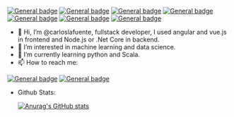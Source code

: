 [![General badge](https://img.shields.io/badge/Windows-0078D6?style=for-the-badge&logo=windows&logoColor=white)](https://www.microsoft.com/en-us/windows/)
[![General badge](https://img.shields.io/badge/Linux-FCC624?style=for-the-badge&logo=linux&logoColor=black)](https://www.linux.org/)
[![General badge](https://img.shields.io/badge/Python-3776AB?style=for-the-badge&logo=python&logoColor=white)](https://www.python.org/)
[![General badge](https://img.shields.io/badge/HTML5-E34F26?style=for-the-badge&logo=html5&logoColor=white)](https://www.w3.org/html/)
[![General badge](https://img.shields.io/badge/CSS3-1572B6?style=for-the-badge&logo=css3&logoColor=white)](https://www.w3.org/Style/CSS/Overview.en.html)
[![General badge](https://img.shields.io/badge/JavaScript-F7DF1E?style=for-the-badge&logo=javascript&logoColor=black)](https://developer.mozilla.org/en-US/docs/Web/JavaScript/)
[![General badge](https://img.shields.io/badge/C%23-239120?style=for-the-badge&logo=c-sharp&logoColor=white)](https://docs.microsoft.com/en-us/dotnet/csharp/)

- 👋 Hi, I’m @carloslafuente, fullstack developer, I used angular and vue.js in frontend and Node.js or .Net Core in backend.
- 👀 I’m interested in machine learning and data science.
- 🌱 I’m currently learning python and Scala.
- 📫 How to reach me:

[![General badge](https://img.shields.io/badge/Gmail-D14836?style=for-the-badge&logo=gmail&logoColor=white)](mailto:carlos.lafuente.dev@gmail.com)
[![General badge](https://img.shields.io/badge/LinkedIn-0077B5?style=for-the-badge&logo=linkedin&logoColor=white)](https://www.linkedin.com/in/carlos-la-fuente-sanguino/)

- Github Stats:

  [![Anurag's GitHub stats](https://github-readme-stats.vercel.app/api?username=carloslafuente)](https://github.com/anuraghazra/github-readme-stats)

<!---
carloslafuente/carloslafuente is a ✨ special ✨ repository because its `README.md` (this file) appears on your GitHub profile.
You can click the Preview link to take a look at your changes.
--->
